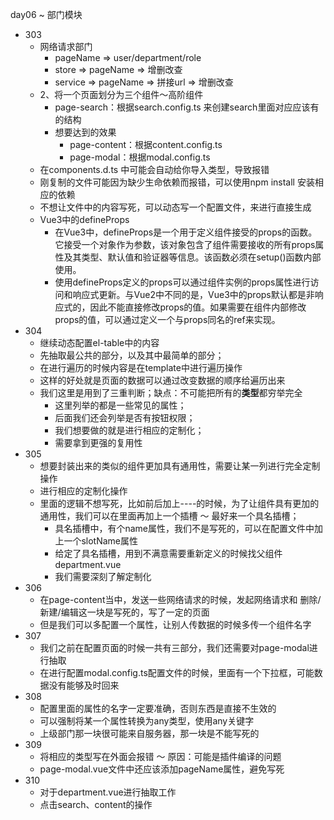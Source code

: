 day06 ~ 部门模块
- 303
  - 网络请求部门
    - pageName => user/department/role
    - store => pageName => 增删改查
    - service => pageName => 拼接url => 增删改查
  - 2、将一个页面划分为三个组件～高阶组件
    - page-search：根据search.config.ts 来创建search里面对应应该有的结构
    - 想要达到的效果
      - page-content：根据content.config.ts
      - page-modal：根据modal.config.ts
  - 在components.d.ts 中可能会自动给你导入类型，导致报错
  - 刚复制的文件可能因为缺少生命依赖而报错，可以使用npm install 安装相应的依赖
  - 不想让文件中的内容写死，可以动态写一个配置文件，来进行直接生成
  - Vue3中的defineProps
    - 在Vue3中，defineProps是一个用于定义组件接受的props的函数。它接受一个对象作为参数，该对象包含了组件需要接收的所有props属性及其类型、默认值和验证器等信息。该函数必须在setup()函数内部使用。
    - 使用defineProps定义的props可以通过组件实例的props属性进行访问和响应式更新。与Vue2中不同的是，Vue3中的props默认都是非响应式的，因此不能直接修改props的值。如果需要在组件内部修改props的值，可以通过定义一个与props同名的ref来实现。
- 304
  - 继续动态配置el-table中的内容
  - 先抽取最公共的部分，以及其中最简单的部分；
  - 在进行遍历的时候内容是在template中进行遍历操作
  - 这样的好处就是页面的数据可以通过改变数据的顺序给遍历出来
  - 我们这里是用到了三重判断；缺点：不可能把所有的**类型**都穷举完全
    - 这里列举的都是一些常见的属性；
    - 后面我们还会列举是否有按钮权限；
    - 我们想要做的就是进行相应的定制化；
    - 需要拿到更强的复用性
- 305
  - 想要封装出来的类似的组件更加具有通用性，需要让某一列进行完全定制操作
  - 进行相应的定制化操作
  - 里面的逻辑不想写死，比如前后加上----的时候，为了让组件具有更加的通用性，我们可以在里面再加上一个插槽 ～ 最好来一个具名插槽；
    - 具名插槽中，有个name属性，我们不是写死的，可以在配置文件中加上一个slotName属性
    - 给定了具名插槽，用到不满意需要重新定义的时候找父组件department.vue
    - 我们需要深刻了解定制化
- 306
  - 在page-content当中，发送一些网络请求的时候，发起网络请求和 删除/新建/编辑这一块是写死的，写了一定的页面
  - 但是我们可以多配置一个属性，让别人传数据的时候多传一个组件名字
- 307
  - 我们之前在配置页面的时候一共有三部分，我们还需要对page-modal进行抽取
  - 在进行配置modal.config.ts配置文件的时候，里面有一个下拉框，可能数据没有能够及时回来
- 308
  - 配置里面的属性的名字一定要准确，否则东西是直接不生效的
  - 可以强制将某一个属性转换为any类型，使用any关键字
  - 上级部门那一块很可能来自服务器，那一块是不能写死的
- 309
  - 将相应的类型写在外面会报错 ～ 原因：可能是插件编译的问题
  - page-modal.vue文件中还应该添加pageName属性，避免写死
- 310
  - 对于department.vue进行抽取工作
  - 点击search、content的操作
  




